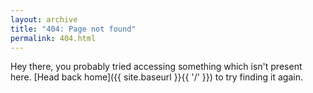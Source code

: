 ```yaml
---
layout: archive
title: "404: Page not found"
permalink: 404.html
---
```


Hey there, you probably tried accessing something which isn't present here. 
[Head back home]({{ site.baseurl }}{{ '/' }}) to try finding it again.